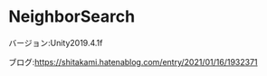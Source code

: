 # NeighborSearch

バージョン:Unity2019.4.1f 

ブログ:https://shitakami.hatenablog.com/entry/2021/01/16/1932371
